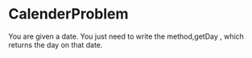 # CalenderProblem

You are given a date. You just need to write the method,getDay , which returns the day on that date.
